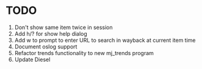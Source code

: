 # TODO

1. Don't show same item twice in session
1. Add h/? for show help dialog
1. Add w to prompt to enter URL to search in wayback at current item time
1. Document oslog support
1. Refactor trends functionality to new mj_trends program
1. Update Diesel
